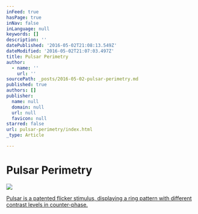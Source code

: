 ```yaml
---
inFeed: true
hasPage: true
inNav: false
inLanguage: null
keywords: []
description: ''
datePublished: '2016-05-02T21:08:13.549Z'
dateModified: '2016-05-02T21:07:03.497Z'
title: Pulsar Perimetry
author:
  - name: ''
    url: ''
sourcePath: _posts/2016-05-02-pulsar-perimetry.md
published: true
authors: []
publisher:
  name: null
  domain: null
  url: null
  favicon: null
starred: false
url: pulsar-perimetry/index.html
_type: Article

---
```

# Pulsar Perimetry
![](https://s3-us-west-2.amazonaws.com/the-grid-img/p/71d2bcf0e60e872605bd29be34d3c28364e62604.jpg)

[Pulsar is a patented flicker stimulus, displaying a ring pattern with different contrast levels in counter-phase.][0]

[0]: http://www.haag-streit.com/fr/product/perimetry/octopusr-600.html